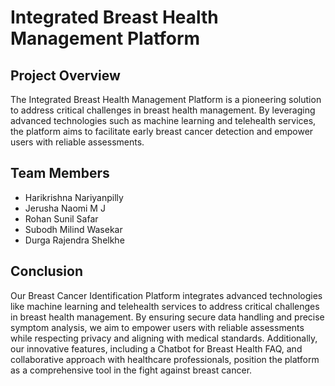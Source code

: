 # Integrated Breast Health Management Platform

## Project Overview
The Integrated Breast Health Management Platform is a pioneering solution to address critical challenges in breast health management. By leveraging advanced technologies such as machine learning and telehealth services, the platform aims to facilitate early breast cancer detection and empower users with reliable assessments.

## Team Members
- Harikrishna Nariyanpilly
- Jerusha Naomi M J
- Rohan Sunil Safar
- Subodh Milind Wasekar
- Durga Rajendra Shelkhe

## Conclusion
Our Breast Cancer Identification Platform integrates advanced technologies like machine learning and telehealth services to address critical challenges in breast health management. 
By ensuring secure data handling and precise symptom analysis, we aim to empower users with reliable assessments while respecting privacy and aligning with medical standards. 
Additionally, our innovative features, including a Chatbot for Breast Health FAQ, and collaborative approach with healthcare professionals, position the platform as a comprehensive tool in the fight against breast cancer.
